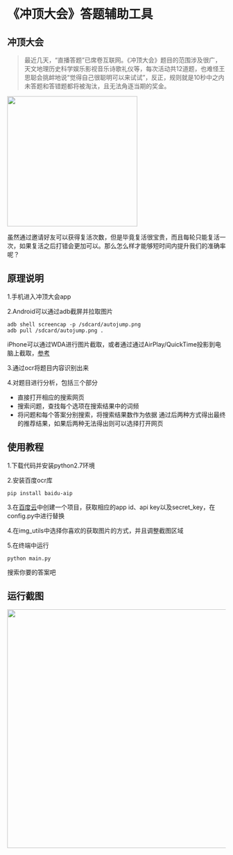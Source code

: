 # 《冲顶大会》答题辅助工具
## 冲顶大会

>最近几天，“直播答题”已席卷互联网。《冲顶大会》题目的范围涉及很广，天文地理历史科学娱乐影视音乐诗歌礼仪等，每次活动共12道题，也难怪王思聪会挑衅地说“觉得自己很聪明可以来试试”，反正，规则就是10秒中之内未答题和答错题都将被淘汰，且无法角逐当期的奖金。

<img width="300px" src="https://github.com/steveyg/AnswerHelper/blob/master/res/img/chongding.jpg?raw=true"/>

虽然通过邀请好友可以获得复活次数，但是毕竟复活很宝贵，而且每轮只能复活一次，如果复活之后打错会更加可以。那么怎么样才能够短时间内提升我们的准确率呢？

## 原理说明
1.手机进入冲顶大会app

2.Android可以通过adb截屏并拉取图片
```shell
adb shell screencap -p /sdcard/autojump.png
adb pull /sdcard/autojump.png .
```
iPhone可以通过WDA进行图片截取，或者通过通过AirPlay/QuickTime投影到电脑上截取，[参考](https://jingyan.baidu.com/article/64d05a02514064de54f73b7c.html)

3.通过ocr将题目内容识别出来

4.对题目进行分析，包括三个部分
- 直接打开相应的搜索网页
- 搜索问题，查找每个选项在搜索结果中的词频
- 将问题和每个答案分别搜索，将搜索结果数作为依据
通过后两种方式得出最终的推荐结果，如果后两种无法得出则可以选择打开网页

## 使用教程
1.下载代码并安装python2.7环境

2.安装百度ocr库
```shell
pip install baidu-aip
```

3.在[百度云](https://cloud.baidu.com/product/ocr.html)中创建一个项目，获取相应的app id、api key以及secret_key，在config.py中进行替换

4.在img_utils中选择你喜欢的获取图片的方式，并且调整截图区域

5.在终端中运行
```shell
python main.py
```
搜索你要的答案吧

## 运行截图
<img width="550px" src="https://github.com/steveyg/AnswerHelper/blob/master/res/img/run.jpeg?raw=true"/>
